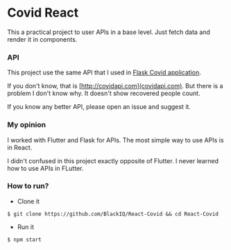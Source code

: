 # Covid React

This a practical project to user APIs in a base level. Just fetch data and render it in components.

### API

This project use the same API that I used in [Flask Covid application](https://github.com/BlackIQ/Covid).

If you don't know, that is [http://covidapi.com](covidapi.com). But there is a problem I don't know why. It doesn't show recovered people count.

If you know any better API, please open an issue and suggest it.

### My opinion

I worked with Flutter and Flask for APIs. The most simple way to use APIs is in React.

I didn't confused in this project exactly opposite of Flutter. I never learned how to use APIs in FLutter.

### How to run?

- Clone it

```shell
$ git clone https://github.com/BlackIQ/React-Covid && cd React-Covid
```

- Run it

```shell
$ npm start
```